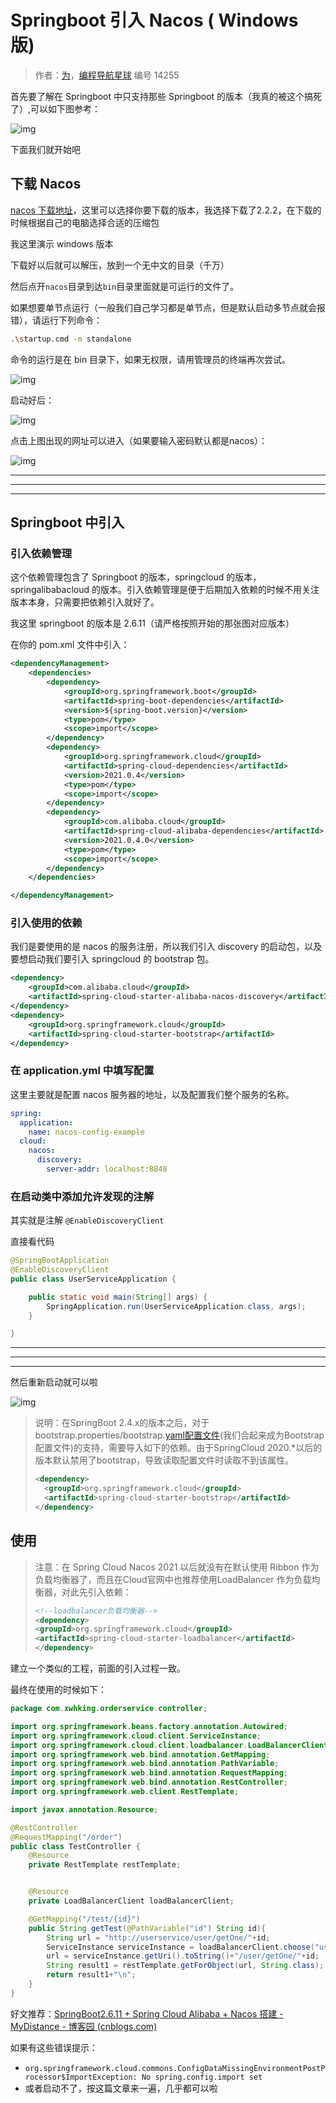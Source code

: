 # Springboot 引入 Nacos ( Windows 版)

> 作者：[为](https://blog.csdn.net/Go_ahead_forever)，[编程导航星球](https://wx.zsxq.com/dweb2/index/group/51122858222824) 编号 14255

首先要了解在 Springboot 中只支持那些 Springboot 的版本（我真的被这个搞死了）,可以如下图参考：

![img](https://pic.yupi.icu/5563/202312131307119.png)

下面我们就开始吧

## 下载 Nacos

[nacos 下载地址](https://github.com/alibaba/nacos/tags)，这里可以选择你要下载的版本，我选择下载了2.2.2，在下载的时候根据自己的电脑选择合适的压缩包

我这里演示 windows 版本

下载好以后就可以解压，放到一个无中文的目录（千万）

然后点开`nacos`目录到达`bin`目录里面就是可运行的文件了。

如果想要单节点运行（一般我们自己学习都是单节点，但是默认启动多节点就会报错），请运行下列命令：

```bash
.\startup.cmd -m standalone
```

命令的运行是在 bin 目录下，如果无权限，请用管理员的终端再次尝试。

![img](https://pic.yupi.icu/5563/202312131307768.png)

启动好后：

![img](https://pic.yupi.icu/5563/202312131307829.png)

点击上图出现的网址可以进入（如果要输入密码默认都是nacos）：

![img](https://pic.yupi.icu/5563/202312131307841.png)

------

------

------

## Springboot 中引入

### 引入依赖管理

这个依赖管理包含了 Springboot 的版本，springcloud 的版本，springalibabacloud 的版本。引入依赖管理是便于后期加入依赖的时候不用关注版本本身，只需要把依赖引入就好了。

我这里 springboot 的版本是 2.6.11（请严格按照开始的那张图对应版本）

在你的 pom.xml 文件中引入：

```xml
<dependencyManagement>
    <dependencies>
        <dependency>
            <groupId>org.springframework.boot</groupId>
            <artifactId>spring-boot-dependencies</artifactId>
            <version>${spring-boot.version}</version>
            <type>pom</type>
            <scope>import</scope>
        </dependency>
        <dependency>
            <groupId>org.springframework.cloud</groupId>
            <artifactId>spring-cloud-dependencies</artifactId>
            <version>2021.0.4</version>
            <type>pom</type>
            <scope>import</scope>
        </dependency>
        <dependency>
            <groupId>com.alibaba.cloud</groupId>
            <artifactId>spring-cloud-alibaba-dependencies</artifactId>
            <version>2021.0.4.0</version>
            <type>pom</type>
            <scope>import</scope>
        </dependency>
    </dependencies>

</dependencyManagement>
```

### 引入使用的依赖

我们是要使用的是 nacos 的服务注册，所以我们引入 discovery 的启动包，以及要想启动我们要引入 springcloud 的 bootstrap 包。

```xml
<dependency>
    <groupId>com.alibaba.cloud</groupId>
    <artifactId>spring-cloud-starter-alibaba-nacos-discovery</artifactId>
</dependency>
<dependency>
    <groupId>org.springframework.cloud</groupId>
    <artifactId>spring-cloud-starter-bootstrap</artifactId>
</dependency>
```

### 在 application.yml 中填写配置

这里主要就是配置 nacos 服务器的地址，以及配置我们整个服务的名称。

```yaml
spring:
  application:
    name: nacos-config-example
  cloud:
    nacos:
      discovery:
        server-addr: localhost:8848
```

### 在启动类中添加允许发现的注解

其实就是注解 `@EnableDiscoveryClient`

直接看代码

```java
@SpringBootApplication
@EnableDiscoveryClient
public class UserServiceApplication {

    public static void main(String[] args) {
        SpringApplication.run(UserServiceApplication.class, args);
    }

}
```

------

------

------

然后重新启动就可以啦

![img](https://pic.yupi.icu/5563/202312131308126.png)

> 说明：在SpringBoot 2.4.x的版本之后，对于bootstrap.properties/bootstrap.[yaml配置文件](https://so.csdn.net/so/search?q=yaml配置文件&spm=1001.2101.3001.7020)(我们合起来成为Bootstrap配置文件)的支持，需要导入如下的依赖。由于SpringCloud 2020.*以后的版本默认禁用了bootstrap，导致读取配置文件时读取不到该属性。
>
> ```xml
> <dependency>
>   <groupId>org.springframework.cloud</groupId>
>   <artifactId>spring-cloud-starter-bootstrap</artifactId>
> </dependency>
> ```

## 使用

> 注意：在 Spring Cloud Nacos 2021 以后就没有在默认使用 Ribbon 作为负载均衡器了，而且在Cloud官网中也推荐使用LoadBalancer 作为负载均衡器，对此先引入依赖：
>
> ```xml
> <!--loadbalancer负载均衡器-->
> <dependency>
> <groupId>org.springframework.cloud</groupId>
> <artifactId>spring-cloud-starter-loadbalancer</artifactId>
> </dependency> 
> ```

建立一个类似的工程，前面的引入过程一致。

最终在使用的时候如下：

```java
package com.xwhking.orderservice.controller;

import org.springframework.beans.factory.annotation.Autowired;
import org.springframework.cloud.client.ServiceInstance;
import org.springframework.cloud.client.loadbalancer.LoadBalancerClient;
import org.springframework.web.bind.annotation.GetMapping;
import org.springframework.web.bind.annotation.PathVariable;
import org.springframework.web.bind.annotation.RequestMapping;
import org.springframework.web.bind.annotation.RestController;
import org.springframework.web.client.RestTemplate;

import javax.annotation.Resource;

@RestController
@RequestMapping("/order")
public class TestController {
    @Resource
    private RestTemplate restTemplate;


    @Resource
    private LoadBalancerClient loadBalancerClient;

    @GetMapping("/test/{id}")
    public String getTest(@PathVariable("id") String id){
        String url = "http://userservice/user/getOne/"+id;
        ServiceInstance serviceInstance = loadBalancerClient.choose("userservice");
        url = serviceInstance.getUri().toString()+"/user/getOne/"+id;
        String result1 = restTemplate.getForObject(url, String.class);
        return result1+"\n";
    }
}
```

好文推荐：[SpringBoot2.6.11 + Spring Cloud Alibaba + Nacos 搭建 - MyDistance - 博客园 (cnblogs.com)](https://www.cnblogs.com/CF1314/p/17541747.html)

如果有这些错误提示：

- `org.springframework.cloud.commons.ConfigDataMissingEnvironmentPostProcessor$ImportException: No spring.config.import set`
- 或者启动不了，按这篇文章来一遍，几乎都可以啦